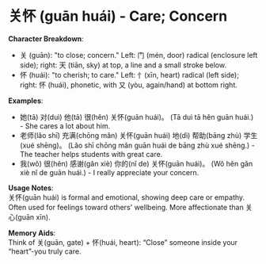 # **关怀 (guān huái) - Care; Concern**

**Character Breakdown**:  
- 关 (guān): "to close; concern." Left: 门 (mén, door) radical (enclosure left side); right: 天 (tiān, sky) at top, a line and a small stroke below.  
- 怀 (huái): "to cherish; to care." Left: 忄(xīn, heart) radical (left side); right: 怀 (huái), phonetic, with 又 (yòu, again/hand) at bottom right.

**Examples**:  
- 她(tā) 对(duì) 他(tā) 很(hěn) 关怀(guān huái)。 (Tā duì tā hěn guān huái.) - She cares a lot about him.  
- 老师(lǎo shī) 充满(chōng mǎn) 关怀(guān huái) 地(dì) 帮助(bāng zhù) 学生(xué shēng)。 (Lǎo shī chōng mǎn guān huái de bāng zhù xué shēng.) - The teacher helps students with great care.  
- 我(wǒ) 很(hěn) 感谢(gǎn xiè) 你的(nǐ de) 关怀(guān huái)。 (Wǒ hěn gǎn xiè nǐ de guān huái.) - I really appreciate your concern.

**Usage Notes**:  
关怀(guān huái) is formal and emotional, showing deep care or empathy. Often used for feelings toward others' wellbeing. More affectionate than 关心(guān xīn).

**Memory Aids**:  
Think of 关(guān, gate) + 怀(huái, heart): “Close” someone inside your “heart”-you truly care.